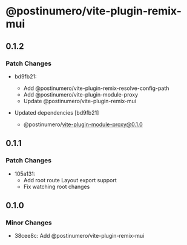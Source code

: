 # @postinumero/vite-plugin-remix-mui

## 0.1.2

### Patch Changes

- bd9fb21:

  - Add @postinumero/vite-plugin-remix-resolve-config-path
  - Add @postinumero/vite-plugin-module-proxy
  - Update @postinumero/vite-plugin-remix-mui

- Updated dependencies [bd9fb21]
  - @postinumero/vite-plugin-module-proxy@0.1.0

## 0.1.1

### Patch Changes

- 105a131:
  - Add root route Layout export support
  - Fix watching root changes

## 0.1.0

### Minor Changes

- 38cee8c: Add @postinumero/vite-plugin-remix-mui
